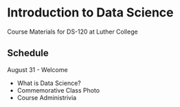 # Introduction to Data Science

Course Materials for DS-120 at Luther College

## Schedule

August 31 - Welcome

* What is Data Science?
* Commemorative Class Photo
* Course Administrivia
